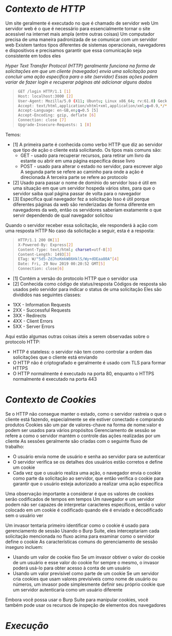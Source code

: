 # _**Contexto de HTTP**_

Um site geralmente é executado no que é chamado de servidor web
Um servidor web é o que é necessário para essencialmente tornar o site acessível na internet mais ampla (entre outras coisas)
Um computador precisa de uma maneira padronizada de se comunicar com um servidor web
Existem tantos tipos diferentes de sistemas operacionais, navegadores e dispositivos e precisamos garantir que essa comunicação seja consistente em todos eles

_Hyper Text Transfer Protocol (HTTP) geralmente funciona na forma de solicitações em que um cliente (navegador) envia uma solicitação para concluir uma ação específica para o site (servidor)_
_Essas ações podem variar de fazer login e recuperar páginas até adicionar alguns dados_

> ```bash
> GET /login HTTP/1.1 [1]
> Host: localhost:3000 [2]
> User-Agent: Mozilla/5.0 (X11; Ubuntu; Linux x86_64; rv:61.0) Gecko/20100101 Firefox/61.0 [3]
> Accept: text/html,application/xhtml+xml,application/xml;q=0.9,*/*;q=0.8 [4]
> Accept-Language: en-GB,en;q=0.5 [5]
> Accept-Encoding: gzip, deflate [6]
> Connection: close [7]
> Upgrade-Insecure-Requests: 1 [8]
> ```

Temos:
+ [1] A primeira parte é conhecida como verbo HTTP que diz ao servidor que tipo de ação o cliente está solicitando. Os tipos mais comuns são:
	* GET - usado para recuperar recursos, para retirar um livro da estante ou abrir em uma página específica desse livro
	* POST - usado para alterar o estado no servidor, para escrever algo
A segunda parte se refere ao caminho para onde a ação é direcionada
A terceira parte se refere ao protocolo
+ [2] Usado para passar o nome de domínio do servidor
Isso é útil em uma situação em que um servidor hospeda vários sites, para que o servidor saiba qual página passar de volta para o navegador
+ [3] Especifica qual navegador fez a solicitação
Isso é útil porque diferentes páginas da web são renderizadas de forma diferente em navegadores da web, então os servidores saberiam exatamente o que servir dependendo de qual navegador solicitou

Quando o servidor receber essa solicitação, ele responderá à ação com uma resposta HTTP
No caso da solicitação a seguir, esta é a resposta:

> ```bash
> HTTP/1.1 200 OK[1]
> X-Powered-By: Express[2]
> Content-Type: text/html; charset=utf-8[3]
> Content-Length: 1493[3]
> ETag: W/"5d5-ZdJhoKmkW86HklS/Wy+dOEaa80A"[4]
> Date: Fri, 29 Nov 2019 00:20:52 GMT[5]
> Connection: close[6]
> ```

+ [1] Contém a versão do protocolo HTTP que o servidor usa
+ [2] Conhecida como código de status/resposta
Códigos de resposta são usados ​​pelo servidor para indicar o status de uma solicitação
Eles são divididos nas seguintes classes:
* 1XX - Information Requests
* 2XX - Successful Requests
* 3XX - Redirects
* 4XX - Client Errors
* 5XX - Server Errors

Aqui estão algumas outras coisas úteis a serem observadas sobre o protocolo HTTP:
* HTTP é stateless: o servidor não tem como controlar a ordem das solicitações que o cliente está enviando
* O HTTP não é criptografado e geralmente é usado com TLS para formar HTTPS
* O HTTP normalmente é executado na porta 80, enquanto o HTTPS normalmente é executado na porta 443

# _**Contexto de Cookies**_
Se o HTTP não consegue manter o estado, como o servidor rastreia o que o cliente está fazendo, especialmente se ele estiver conectado e comprando produtos
Cookies são um par de valores-chave na forma de nome:valor e podem ser usados ​​para vários propósitos
Gerenciamento de sessão se refere a como o servidor mantém o controle das ações realizadas por um cliente
As sessões geralmente são criadas com o seguinte fluxo de trabalho:
* O usuário envia nome de usuário e senha ao servidor para se autenticar
* O servidor verifica se os detalhes dos usuários estão corretos e define um cookie
* Cada vez que o usuário realiza uma ação, o navegador envia o cookie como parte da solicitação ao servidor, que então verifica o cookie para garantir que o usuário esteja autorizado a realizar uma ação específica

Uma observação importante a considerar é que os valores de cookies serão codificados de tempos em tempos
Um navegador e um servidor podem não ser capazes de interpretar caracteres específicos, então o valor colocado em um cookie é codificado quando ele é enviado e decodificado sem o usuário ver

Um invasor tentaria primeiro identificar como o cookie é usado para gerenciamento de sessão
Usando o Burp Suite, eles interceptariam cada solicitação mencionada no fluxo acima para examinar como o servidor define o cookie
As características comuns do gerenciamento de sessão inseguro incluem:
* Usando um valor de cookie fixo
Se um invasor obtiver o valor do cookie de um usuário e esse valor do cookie for sempre o mesmo, o invasor poderá usá-lo para obter acesso à conta de um usuário
* Usando um valor previsível como parte de um cookie
Se um servidor cria cookies que usam valores previsíveis como nome de usuário ou números, um invasor pode simplesmente definir seu próprio cookie que um servidor autenticaria como um usuário diferente

Embora você possa usar o Burp Suite para manipular cookies, você também pode usar os recursos de inspeção de elementos dos navegadores

# _**Execução**_




